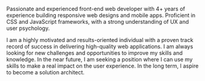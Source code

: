 Passionate and experienced front-end web developer with 4+ years of experience building responsive web designs and mobile apps. Proficient in CSS and JavaScript frameworks, with a strong understanding of UX and user psychology.

I am a highly motivated and results-oriented individual with a proven track record of success in delivering high-quality web applications. I am always looking for new challenges and opportunities to improve my skills and knowledge. In the near future, I am seeking a position where I can use my skills to make a real impact on the user experience. In the long term, I aspire to become a solution architect.
